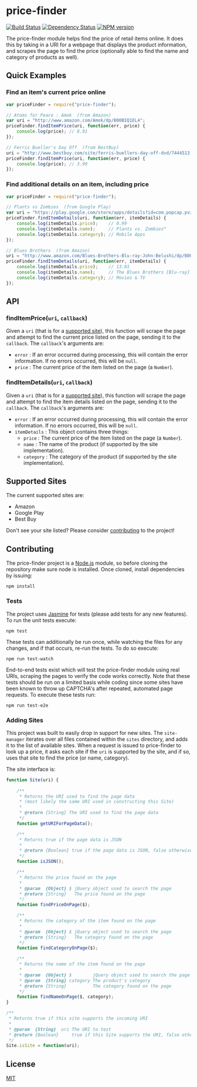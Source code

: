 # price-finder #

[![Build Status](https://travis-ci.org/dylants/price-finder.svg)](https://travis-ci.org/dylants/price-finder) [![Dependency Status](https://david-dm.org/dylants/price-finder.svg)](https://david-dm.org/dylants/price-finder) [![NPM version](https://badge.fury.io/js/price-finder.svg)](http://badge.fury.io/js/price-finder)

The price-finder module helps find the price of retail items online. It does this by
taking in a URI for a webpage that displays the product information, and scrapes the
page to find the price (optionally able to find the name and category of products as
well).

## Quick Examples ##

### Find an item's current price online ###

```JavaScript
var priceFinder = require("price-finder");

// Atoms for Peace : Amok  (from Amazon)
var uri = "http://www.amazon.com/Amok/dp/B00BIQ1EL4";
priceFinder.findItemPrice(uri, function(err, price) {
    console.log(price); // 8.91
});

// Ferris Bueller's Day Off  (from BestBuy)
uri = "http://www.bestbuy.com/site/ferris-buellers-day-off-dvd/7444513.p?id=47476&skuId=7444513";
priceFinder.findItemPrice(uri, function(err, price) {
    console.log(price); // 3.99
});

```
### Find additional details on an item, including price ###

```JavaScript
var priceFinder = require("price-finder");

// Plants vs Zombies  (from Google Play)
var uri = "https://play.google.com/store/apps/details?id=com.popcap.pvz_na";
priceFinder.findItemDetails(uri, function(err, itemDetails) {
    console.log(itemDetails.price);    // 0.99
    console.log(itemDetails.name);     // Plants vs. Zombies™
    console.log(itemDetails.category); // Mobile Apps
});

// Blues Brothers  (from Amazon)
uri = "http://www.amazon.com/Blues-Brothers-Blu-ray-John-Belushi/dp/B001AQO446";
priceFinder.findItemDetails(uri, function(err, itemDetails) {
    console.log(itemDetails.price);    // 13.01
    console.log(itemDetails.name);     // The Blues Brothers [Blu-ray] (1980)
    console.log(itemDetails.category); // Movies & TV
});
```

## API ##

### findItemPrice(`uri`, `callback`)

Given a <code>uri</code> (that is for a [supported site](#supported-sites)), this
function will scrape the page and attempt to find the current price listed on the page,
sending it to the <code>callback</code>.  The <code>callback</code>'s arguments are:
<ul>
<li><code>error</code> : If an error occurred during processing, this will contain
the error information. If no errors occurred, this will be <code>null</code>.</li>
<li><code>price</code> : The current price of the item listed on the page (a
<code>Number</code>).</li>
</ul>

### findItemDetails(`uri`, `callback`)

Given a <code>uri</code> (that is for a [supported site](#supported-sites)), this
function will scrape the page and attempt to find the item details listed on the page,
sending it to the <code>callback</code>.  The <code>callback</code>'s arguments are:
<ul>
<li><code>error</code> : If an error occurred during processing, this will contain
the error information. If no errors occurred, this will be <code>null</code>.</li>
<li><code>itemDetails</code> : This object contains three things:
    <ul>
        <li><code>price</code> : The current price of the item listed on the page (a
        <code>Number</code>).</li>
        <li><code>name</code> : The name of the product (if supported by the site
        implementation).</li>
        <li><code>category</code> : The category of the product (if supported by
        the site implementation).</li>
    </ul>
</ul>

## Supported Sites ##

The current supported sites are:

<ul>
<li>Amazon</li>
<li>Google Play</li>
<li>Best Buy</li>
</ul>

Don't see your site listed? Please consider [contributing](#contributing) to the project!

## Contributing ##

The price-finder project is a [Node.js](http://nodejs.org/) module, so before
cloning the repository make sure node is installed. Once cloned, install dependencies
by issuing:

<code>npm install</code>

### Tests ###

The project uses [Jasmine](http://jasmine.github.io/) for tests (please add tests
for any new features). To run the unit tests execute:

<code>npm test</code>

These tests can additionally be run once, while watching the files for any changes,
and if that occurs, re-run the tests. To do so execute:

<code>npm run test-watch</code>

End-to-end tests exist which will test the price-finder module using real URIs, scraping
the pages to verify the code works correctly. Note that these tests should be run on
a limited basis while coding since some sites have been known to throw up CAPTCHA's
after repeated, automated page requests. To execute these tests run:

<code>npm run test-e2e</code>

### Adding Sites ###

This project was built to easily drop in support for new sites. The
<code>site-manager</code> iterates over all files contained within the
<code>sites</code> directory, and adds it to the list of available sites. When a 
request is issued to price-finder to look up a price, it asks each site if the
<code>uri</code> is supported by the site, and if so, uses that site to find the
price (or name, category).

The site interface is:

```JavaScript
function Site(uri) {
    
    /**
     * Returns the URI used to find the page data
     * (most likely the same URI used in constructing this Site)
     * 
     * @return {String} The URI used to find the page data
     */
    function getURIForPageData();

    /**
     * Returns true if the page data is JSON
     *  
     * @return {Boolean} true if the page data is JSON, false otherwise
     */
    function isJSON();

    /**
     * Returns the price found on the page
     * 
     * @param  {Object} $ jQuery object used to search the page
     * @return {String}   The price found on the page
     */
    function findPriceOnPage($);

    /**
     * Returns the category of the item found on the page
     * 
     * @param  {Object} $ jQuery object used to search the page
     * @return {String}   The category found on the page
     */
    function findCategoryOnPage($);

    /**
     * Returns the name of the item found on the page
     * 
     * @param  {Object} $        jQuery object used to search the page
     * @param  {String} category The product's category
     * @return {String}          The category found on the page
     */
    function findNameOnPage($, category);
}

/**
 * Returns true if this site supports the incoming URI
 * 
 * @param  {String}  uri The URI to test
 * @return {Boolean}     true if this Site supports the URI, false otherwise
 */
Site.isSite = function(uri);
```

## License ##

[MIT](https://github.com/dylants/price-finder/blob/master/LICENSE)
